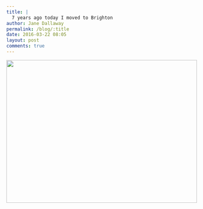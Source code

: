 ```yaml
---
title: |
  7 years ago today I moved to Brighton
author: Jane Dallaway
permalink: /blog/:title
date: 2016-03-22 08:05
layout: post
comments: true
---
```


<div><a href="//static.skitters.dallaway.com/Btp_FullSizeRender.jpg"><img src="//static.skitters.dallaway.com/Btp_thumb_FullSizeRender.jpg" width="500" height="375"/></a></div>



  

      
